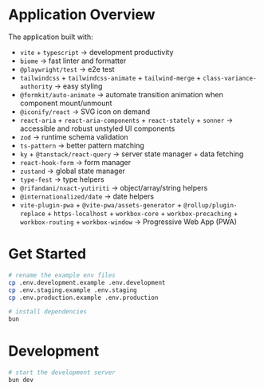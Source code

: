 # Application Overview

The application built with:

- `vite` + `typescript` -> development productivity
- `biome` -> fast linter and formatter
- `@playwright/test` -> e2e test
- `tailwindcss` + `tailwindcss-animate` + `tailwind-merge` + `class-variance-authority` -> easy styling
- `@formkit/auto-animate` -> automate transition animation when component mount/unmount
- `@iconify/react` -> SVG icon on demand
- `react-aria` + `react-aria-components` + `react-stately` + `sonner` -> accessible and robust unstyled UI components
- `zod` -> runtime schema validation
- `ts-pattern` -> better pattern matching
- `ky` + `@tanstack/react-query` -> server state manager + data fetching
- `react-hook-form` -> form manager
- `zustand` -> global state manager
- `type-fest` -> type helpers
- `@rifandani/nxact-yutiriti` -> object/array/string helpers
- `@internationalized/date` -> date helpers
- `vite-plugin-pwa` + `@vite-pwa/assets-generator` + `@rollup/plugin-replace` + `https-localhost` + `workbox-core` + `workbox-precaching` + `workbox-routing` + `workbox-window` -> Progressive Web App (PWA)


# Get Started

```bash
# rename the example env files
cp .env.development.example .env.development
cp .env.staging.example .env.staging
cp .env.production.example .env.production

# install dependencies
bun
```

# Development

```bash
# start the development server
bun dev
```